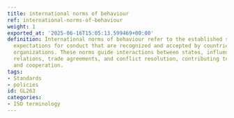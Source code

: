 ```yaml
---
title: international norms of behaviour
ref: international-norms-of-behaviour
weight: 1
exported_at: '2025-06-16T15:05:13.599469+00:00'
definition: International norms of behaviour refer to the established standards and
  expectations for conduct that are recognized and accepted by countries and international
  organizations. These norms guide interactions between states, influencing diplomatic
  relations, trade agreements, and conflict resolution, contributing to global stability
  and cooperation.
tags:
- Standards
- policies
id: GL263
categories:
- ISO terminology
---
```


